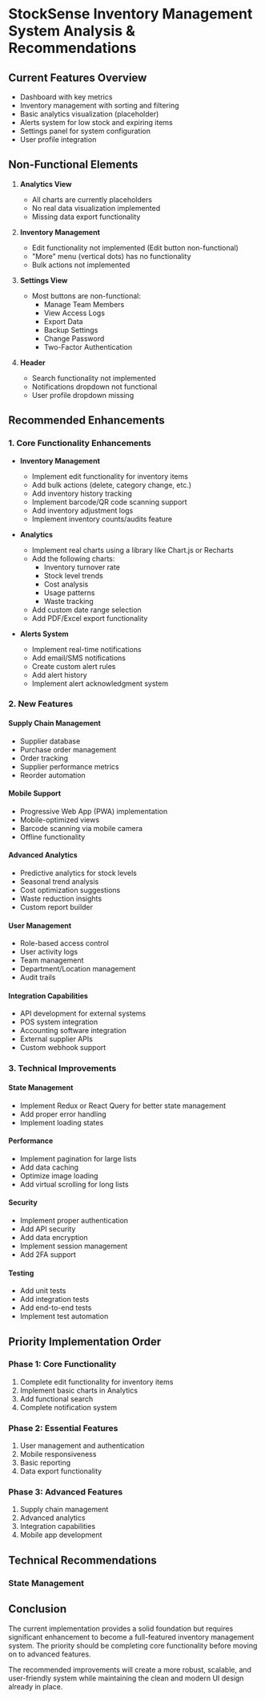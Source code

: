 # StockSense Inventory Management System Analysis & Recommendations

## Current Features Overview
- Dashboard with key metrics
- Inventory management with sorting and filtering
- Basic analytics visualization (placeholder)
- Alerts system for low stock and expiring items
- Settings panel for system configuration
- User profile integration

## Non-Functional Elements
1. **Analytics View**
   - All charts are currently placeholders
   - No real data visualization implemented
   - Missing data export functionality

2. **Inventory Management**
   - Edit functionality not implemented (Edit button non-functional)
   - "More" menu (vertical dots) has no functionality
   - Bulk actions not implemented

3. **Settings View**
   - Most buttons are non-functional:
     - Manage Team Members
     - View Access Logs
     - Export Data
     - Backup Settings
     - Change Password
     - Two-Factor Authentication

4. **Header**
   - Search functionality not implemented
   - Notifications dropdown not functional
   - User profile dropdown missing

## Recommended Enhancements

### 1. Core Functionality Enhancements
- **Inventory Management**
  - Implement edit functionality for inventory items
  - Add bulk actions (delete, category change, etc.)
  - Add inventory history tracking
  - Implement barcode/QR code scanning support
  - Add inventory adjustment logs
  - Implement inventory counts/audits feature

- **Analytics**
  - Implement real charts using a library like Chart.js or Recharts
  - Add the following charts:
    - Inventory turnover rate
    - Stock level trends
    - Cost analysis
    - Usage patterns
    - Waste tracking
  - Add custom date range selection
  - Add PDF/Excel export functionality

- **Alerts System**
  - Implement real-time notifications
  - Add email/SMS notifications
  - Create custom alert rules
  - Add alert history
  - Implement alert acknowledgment system

### 2. New Features

#### Supply Chain Management
- Supplier database
- Purchase order management
- Order tracking
- Supplier performance metrics
- Reorder automation

#### Mobile Support
- Progressive Web App (PWA) implementation
- Mobile-optimized views
- Barcode scanning via mobile camera
- Offline functionality

#### Advanced Analytics
- Predictive analytics for stock levels
- Seasonal trend analysis
- Cost optimization suggestions
- Waste reduction insights
- Custom report builder

#### User Management
- Role-based access control
- User activity logs
- Team management
- Department/Location management
- Audit trails

#### Integration Capabilities
- API development for external systems
- POS system integration
- Accounting software integration
- External supplier APIs
- Custom webhook support

### 3. Technical Improvements

#### State Management
- Implement Redux or React Query for better state management
- Add proper error handling
- Implement loading states

#### Performance
- Implement pagination for large lists
- Add data caching
- Optimize image loading
- Add virtual scrolling for long lists

#### Security
- Implement proper authentication
- Add API security
- Add data encryption
- Implement session management
- Add 2FA support

#### Testing
- Add unit tests
- Add integration tests
- Add end-to-end tests
- Implement test automation

## Priority Implementation Order

### Phase 1: Core Functionality
1. Complete edit functionality for inventory items
2. Implement basic charts in Analytics
3. Add functional search
4. Complete notification system

### Phase 2: Essential Features
1. User management and authentication
2. Mobile responsiveness
3. Basic reporting
4. Data export functionality

### Phase 3: Advanced Features
1. Supply chain management
2. Advanced analytics
3. Integration capabilities
4. Mobile app development

## Technical Recommendations

### State Management 

## Conclusion
The current implementation provides a solid foundation but requires significant enhancement to become a full-featured inventory management system. The priority should be completing core functionality before moving on to advanced features.

The recommended improvements will create a more robust, scalable, and user-friendly system while maintaining the clean and modern UI design already in place.